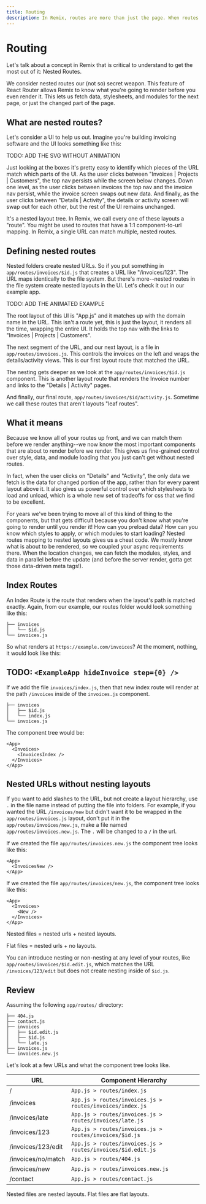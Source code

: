 ```yaml
---
title: Routing
description: In Remix, routes are more than just the page. When routes are nested we're able to know a little more about your app than just a single page, and do a lot more because of it.
---
```


# Routing

Let's talk about a concept in Remix that is critical to understand to get the most out of it: Nested Routes.

We consider nested routes our (not so) secret weapon. This feature of React Router allows Remix to know what you're going to render before you even render it. This lets us fetch data, stylesheets, and modules for the next page, or just the changed part of the page.

## What are nested routes?

Let's consider a UI to help us out. Imagine you're building invoicing software and the UI looks something like this:

TODO: ADD THE SVG WITHOUT ANIMATION

Just looking at the boxes it's pretty easy to identify which pieces of the URL match which parts of the UI. As the user clicks between "Invoices | Projects | Customers", the top nav persists while the screen below changes. Down one level, as the user clicks between invoices the top nav and the invoice nav persist, while the invoice screen swaps out new data. And finally, as the user clicks between "Details | Activity", the details or activity screen will swap out for each other, but the rest of the UI remains unchanged.

It's a nested layout tree. In Remix, we call every one of these layouts a "route". You might be used to routes that have a 1:1 component-to-url mapping. In Remix, a single URL can match multiple, nested routes.

## Defining nested routes

Nested folders create nested URLs. So if you put something in `app/routes/invoices/$id.js` that creates a URL like "/invoices/123". The URL maps identically to the file system. But there's more--nested routes in the file system create nested layouts in the UI. Let's check it out in our example app.

TODO: ADD THE ANIMATED EXAMPLE

The root layout of this UI is "App.js" and it matches up with the domain name in the URL. This isn't a route yet, this is just the layout, it renders all the time, wrapping the entire UI. It holds the top nav with the links to "Invoices | Projects | Customers".

The next segment of the URL, and our next layout, is a file in `app/routes/invoices.js`. This controls the invoices on the left and wraps the details/activity views. This is our first layout route that matched the URL.

The nesting gets deeper as we look at the `app/routes/invoices/$id.js` component. This is another layout route that renders the Invoice number and links to the "Details | Activity" pages.

And finally, our final route, `app/routes/invoices/$id/activity.js`. Sometime we call these routes that aren't layouts "leaf routes".

## What it means

Because we know all of your routes up front, and we can match them before we render anything--we now know the most important components that are about to render before we render. This gives us fine-grained control over style, data, and module loading that you just can't get without nested routes.

In fact, when the user clicks on "Details" and "Activity", the only data we fetch is the data for changed portion of the app, rather than for every parent layout above it. It also gives us powerful control over which stylesheets to load and unload, which is a whole new set of tradeoffs for css that we find to be excellent.

For years we've been trying to move all of this kind of thing to the components, but that gets difficult because you don't know what you're going to render until you render it! How can you preload data? How can you know which styles to apply, or which modules to start loading? Nested routes mapping to nested layouts gives us a cheat code. We mostly know what is about to be rendered, so we coupled your async requirements there. When the location changes, we can fetch the modules, styles, and data in parallel before the update (and before the server render, gotta get those data-driven meta tags!).

## Index Routes

An Index Route is the route that renders when the layout's path is matched exactly. Again, from our example, our routes folder would look something like this:

```
├── invoices
│   └── $id.js
└── invoices.js
```

So what renders at `https://example.com/invoices`? At the moment, nothing, it would look like this:

## TODO: `<ExampleApp hideInvoice step={0} />`

If we add the file `invoices/index.js`, then that new index route will render at the path `/invoices` inside of the `invoices.js` component.

```
├── invoices
│   ├── $id.js
│   └── index.js
└── invoices.js
```

The component tree would be:

```tsx
<App>
  <Invoices>
    <InvoicesIndex />
  </Invoices>
</App>
```

## Nested URLs without nesting layouts

If you want to add slashes to the URL, but not create a layout hierarchy, use `.` in the file name instead of putting the file into folders. For example, if you wanted the URL `/invoices/new` but didn't want it to be wrapped in the `app/routes/invoices.js` layout, don't put it in the `app/routes/invoices/new.js`, make a file named `app/routes/invoices.new.js`. The `.` will be changed to a `/` in the url.

If we created the file `app/routes/invoices.new.js` the component tree looks like this:

```tsx
<App>
  <InvoicesNew />
</App>
```

If we created the file `app/routes/invoices/new.js`, the component tree looks like this:

```tsx
<App>
  <Invoices>
    <New />
  </Invoices>
</App>
```

Nested files = nested urls + nested layouts.

Flat files = nested urls + no layouts.

You can introduce nesting or non-nesting at any level of your routes, like `app/routes/invoices/$id.edit.js`, which matches the URL `/invoices/123/edit` but does not create nesting inside of `$id.js`.

## Review

Assuming the following `app/routes/` directory:

```
├── 404.js
├── contact.js
├── invoices
│   ├── $id.edit.js
│   ├── $id.js
│   └── late.js
├── invoices.js
└── invoices.new.js
```

Let's look at a few URLs and what the component tree looks like.

| URL                | Component Hierarchy                                         |
| ------------------ | ----------------------------------------------------------- |
| /                  | `App.js > routes/index.js`                                  |
| /invoices          | `App.js > routes/invoices.js > routes/invoices/index.js`    |
| /invoices/late     | `App.js > routes/invoices.js > routes/invoices/late.js`     |
| /invoices/123      | `App.js > routes/invoices.js > routes/invoices/$id.js`      |
| /invoices/123/edit | `App.js > routes/invoices.js > routes/invoices/$id.edit.js` |
| /invoices/no/match | `App.js > routes/404.js`                                    |
| /invoices/new      | `App.js > routes/invoices.new.js`                           |
| /contact           | `App.js > routes/contact.js`                                |

Nested files are nested layouts. Flat files are flat layouts.
